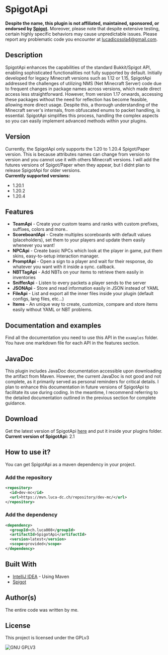 # SpigotApi
**Despite the name, this plugin is not affiliated, maintained, sponsored, or endorsed by [Spigot](https://hub.spigotmc.org/).** Moreover, please note that despite extensive testing, certain highly specific behaviors may cause unpredictable issues. Please report any problematic code you encounter at lucadicosola4@gmail.com.

## Description
SpigotApi enhances the capabilities of the standard Bukkit/Spigot API, enabling sophisticated functionalities not fully supported by default. Initially developed for legacy Minecraft versions such as 1.12 or 1.15, SpigotApi addressed the challenges of utilizing NMS (Net Minecraft Server) code due to frequent changes in package names across versions, which made direct access less straightforward. However, from version 1.17 onwards, accessing these packages without the need for reflection has become feasible, allowing more direct usage. Despite this, a thorough understanding of the Minecraft server's internals, from obfuscated enums to packet handling, is essential. SpigotApi simplifies this process, handling the complex aspects so you can easily implement advanced methods within your plugins.

## Version
Currently, the SpigotApi only supports the 1.20 to 1.20.4 Spigot/Paper version. This is because attributes names can change from version to version and you cannot use it with others Minecraft versions. I will add the futures versions of Spigot/Paper when they appear, but I didnt plan to release SpigotApi for older versions. \
**Currently supported versions:**
- 1.20.1
- 1.20.2
- 1.20.4

## Features
- **TeamApi** - Create your custom teams and ranks with custom prefixes, suffixes, colors and more..
- **ScoreboardApi** - Create multiples scoreboards with default values (placeholders), set them to your players and update them easily whenever you want!
- **NPCApi** - Create basic NPCs which look at the player in game, put them skins, easy-to-setup interaction manager.
- **PromptApi** - Open a sign to a player and wait for their response, do whatever you want with it inside a sync. callback.
- **NBTTagApi** - Add NBTs on your items to retrieve them easily in inventories
- **SnifferApi** - Listen to every packets a player sends to the server
- **JSONApi** - Store and read information easily in JSON instead of YAML
- **FileApi** - List and export all the inner files inside your plugin (default configs, lang files, etc...)
- **Items** - An unique way to create, customize, compare and store items easily without YAML or NBT problems.

## Documentation and examples
Find all the documentation you need to use this API in the `examples` folder. You have one markdown file for each API in the features section.

## JavaDoc
This plugin includes JavaDoc documentation accessible upon downloading the artifact from Maven. However, the current JavaDoc is not good and not complete, as it primarily served as personal reminders for critical details. I plan to enhance this documentation in future versions of SpigotApi to facilitate its use during coding. In the meantime, I recommend referring to the detailed documentation outlined in the previous section for complete guidance.

## Download
Get the latest version of SpigotApi [here](https://mvn.luca-dc.ch/repository/dev-mc/ch/luca008/SpigotApi/latest/SpigotApi-latest.jar) and put it inside your plugins folder. \
**Current version of SpigotApi:** 2.1

## How to use it?
You can get SpigotApi as a maven dependency in your project.

### Add the repository
```xml
<repository>
  <id>dev-mc</id>
  <url>https://mvn.luca-dc.ch/repository/dev-mc/</url>
</repository>
```

### Add the dependency
```xml
<dependency>
  <groupId>ch.luca008</groupId>
  <artifactId>SpigotApi</artifactId>
  <version>latest</version>
  <scope>provided</scope>
</dependency>
```

## Built With

* [IntelliJ IDEA](https://www.jetbrains.com/idea/) - Using Maven
* [Spigot](https://hub.spigotmc.org/)

## Author(s)

The entire code was written by me.

## License
 
This project is licensed under the GPLv3
 
![GNU GPLV3](https://imgur.com/imkUoGR.png)
